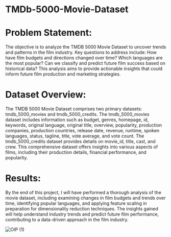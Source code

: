 # TMDb-5000-Movie-Dataset
 # Problem Statement:
The objective is to analyze the TMDB 5000 Movie Dataset to uncover trends and patterns in the film industry. Key questions to address include: How have film budgets and directions changed over time? Which languages are the most popular? Can we classify and predict future film success based on historical data? This analysis aims to provide actionable insights that could inform future film production and marketing strategies.

 # Dataset Overview:
The TMDB 5000 Movie Dataset comprises two primary datasets: tmdb_5000_movies and tmdb_5000_credits. The tmdb_5000_movies dataset includes information such as budget, genres, homepage, id, keywords, original language, original title, overview, popularity, production companies, production countries, release date, revenue, runtime, spoken languages, status, tagline, title, vote average, and vote count. The tmdb_5000_credits dataset provides details on movie_id, title, cast, and crew. This comprehensive dataset offers insights into various aspects of films, including their production details, financial performance, and popularity.

# Results:
By the end of this project, I will have performed a thorough analysis of the movie dataset, including examining changes in film budgets and trends over time, identifying popular languages, and applying feature scaling in preparation for dimensionality reduction techniques. The insights gained will help understand industry trends and predict future film performance, contributing to a data-driven approach in the film industry.

![OIP (1)](https://github.com/user-attachments/assets/3c80ac18-7c74-4a96-8a23-c31498c4780f)

